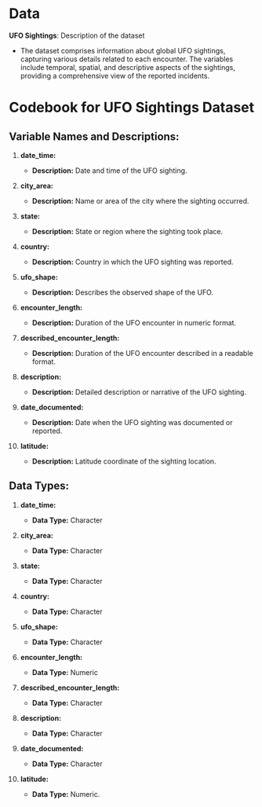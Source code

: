# Data

**UFO Sightings**: Description of the dataset

-   The dataset comprises information about global UFO sightings, capturing various details related to each encounter. The variables include temporal, spatial, and descriptive aspects of the sightings, providing a comprehensive view of the reported incidents.

# Codebook for UFO Sightings Dataset

## Variable Names and Descriptions:

1.  **date_time:**

    -   **Description:** Date and time of the UFO sighting.

2.  **city_area:**

    -   **Description:** Name or area of the city where the sighting occurred.

3.  **state:**

    -   **Description:** State or region where the sighting took place.

4.  **country:**

    -   **Description:** Country in which the UFO sighting was reported.

5.  **ufo_shape:**

    -   **Description:** Describes the observed shape of the UFO.

6.  **encounter_length:**

    -   **Description:** Duration of the UFO encounter in numeric format.

7.  **described_encounter_length:**

    -   **Description:** Duration of the UFO encounter described in a readable format.

8.  **description:**

    -   **Description:** Detailed description or narrative of the UFO sighting.

9.  **date_documented:**

    -   **Description:** Date when the UFO sighting was documented or reported.

10. **latitude:**

    -   **Description:** Latitude coordinate of the sighting location.

## Data Types:

1.  **date_time:**

    -   **Data Type:** Character

2.  **city_area:**

    -   **Data Type:** Character

3.  **state:**

    -   **Data Type:** Character

4.  **country:**

    -   **Data Type:** Character

5.  **ufo_shape:**

    -   **Data Type:** Character

6.  **encounter_length:**

    -   **Data Type:** Numeric

7.  **described_encounter_length:**

    -   **Data Type:** Character

8.  **description:**

    -   **Data Type:** Character

9.  **date_documented:**

    -   **Data Type:** Character

10. **latitude:**

    -   **Data Type:** Numeric.
